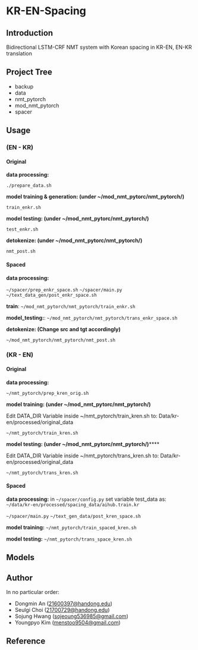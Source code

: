 
# KR-EN-Spacing

## Introduction
Bidirectional LSTM-CRF NMT system with Korean spacing in KR-EN, EN-KR
translation

## Project Tree
  * backup
  * data
  * nmt_pytorch
  * mod_nmt_pytorch
  * spacer

## Usage
### (EN - KR)
#### Original 
__data processing:__

```./prepare_data.sh```

__model training & generation: (under ~/mod_nmt_pytorc/nmt_pytorch/)__

```train_enkr.sh```

__model testing: (under ~/mod_nmt_pytorc/nmt_pytorch/)__

```test_enkr.sh```

__detokenize: (under ~/mod_nmt_pytorc/nmt_pytorch/)__

```nmt_post.sh```

#### Spaced  

__data processing:__

```~/spacer/prep_enkr_space.sh```
```~/spacer/main.py```
```~/text_data_gen/post_enkr_space.sh```

__train__:
```~/mod_nmt_pytorch/nmt_pytorch/train_enkr.sh```

__model_testing:__:
```~/mod_nmt_pytorch/nmt_pytorch/trans_enkr_space.sh```

__detokenize: (Change src and tgt accordingly)__

```~/mod_nmt_pytorch/nmt_pytorch/nmt_post.sh```



### (KR - EN)

#### Original 
__data processing:__

```~/nmt_pytorch/prep_kren_orig.sh```

__model training: (under ~/mod_nmt_pytorc/nmt_pytorch/)__

Edit DATA_DIR Variable inside ~/nmt_pytorch/train_kren.sh to: 
Data/kr-en/processed/original_data

```~/nmt_pytorch/train_kren.sh ```

__model testing: (under ~/mod_nmt_pytorc/nmt_pytorch/)__****

Edit DATA_DIR Variable inside ~/nmt_pytorch/trans_kren.sh to:
Data/kr-en/processed/original_data

```~/nmt_pytorch/trans_kren.sh```

#### Spaced 
__data processing:__
in ```~/spacer/config.py```
set variable test_data as:
```~/data/kr-en/processed/spacing_data/aihub.train.kr```

```~/spacer/main.py```
```~/text_gen_data/post_kren_space.sh```

__model training:__
```~/nmt_pytorch/train_spaced_kren.sh```

__model testing:__
```~/nmt_pytorch/trans_space_kren.sh```

## Models

## Author
In no particular order:

* Dongmin An (21600397@handong.edu)
* Seulgi Choi (21700729@handong.edu)
* Sojung Hwang (sojeoung536985@gmail.com)
* Youngpyo Kim (menstoo9504@gmail.com)

## Reference

